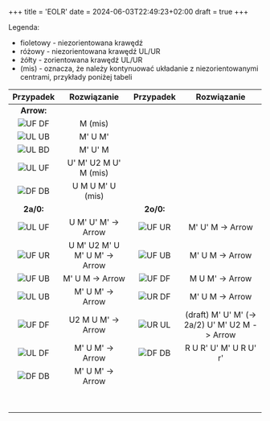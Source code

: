+++
title = 'EOLR'
date = 2024-06-03T22:49:23+02:00
draft = true
+++

Legenda:

- fioletowy - niezorientowana krawędź
- różowy - niezorientowana krawędź UL/UR
- żółty - zorientowana krawędź UL/UR
- (mis) - oznacza, że należy kontynuować układanie z niezorientowanymi centrami, przykłady poniżej tabeli

|          Przypadek          |          Rozwiązanie          |         Przypadek          |                  Rozwiązanie                   |
|:---------------------------:|:-----------------------------:|:--------------------------:|:----------------------------------------------:|
|         **Arrow:**          |                               |                            |                                                |
| ![UF DF](/eolr/arrow/1.png) |            M (mis)            |                            |                                                |
| ![UL UB](/eolr/arrow/2.png) |            M' U M'            |                            |                                                |
| ![UL BD](/eolr/arrow/3.png) |            M' U' M            |                            |                                                |
| ![UL UF](/eolr/arrow/4.png) |     U' M' U2 M U' M (mis)     |                            |                                                |
| ![DF DB](/eolr/arrow/5.png) |       U M U M' U (mis)        |                            |                                                |
|          **2a/0:**          |                               |         **2o/0:**          |                                                |
| ![UL UF](/eolr/2a/0/1.png)  |      U M' U' M' -> Arrow      | ![UF UR](/eolr/2o/0/1.png) |                M' U' M -> Arrow                |
| ![UF UR](/eolr/2a/0/2.png)  | U M' U2 M' U M' U M' -> Arrow | ![UF UB](/eolr/2o/0/2.png) |                M' U M -> Arrow                 |
| ![UF UB](/eolr/2a/0/3.png)  |        M' U M -> Arrow        | ![UF DF](/eolr/2o/0/3.png) |                M U M' -> Arrow                 |
| ![UL UB](/eolr/2a/0/4.png)  |       M' U M' -> Arrow        | ![UR DF](/eolr/2o/0/4.png) |                M' U M -> Arrow                 |
| ![UF DF](/eolr/2a/0/5.png)  |      U2 M U M' -> Arrow       | ![UR UL](/eolr/2o/0/5.png) | (draft) M' U' M' (-> 2a/2) U' M' U2 M -> Arrow |
| ![UL DF](/eolr/2a/0/6.png)  |       M' U M' -> Arrow        | ![DF DB](/eolr/2o/0/6.png) |             R U R' U' M' U R U' r'             |
| ![DF DB](/eolr/2a/0/7.png)  |       M' U M' -> Arrow        |                            |                                                |
|                             |                               |                            |                                                |
|                             |                               |                            |                                                |
|                             |                               |                            |                                                |
|                             |                               |                            |                                                |
|                             |                               |                            |                                                |
|                             |                               |                            |                                                |
|                             |                               |                            |                                                |
|                             |                               |                            |                                                |
